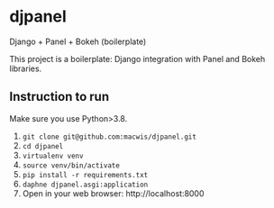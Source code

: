# djpanel
Django + Panel + Bokeh (boilerplate)

This project is a boilerplate: Django integration with Panel and Bokeh libraries.

## Instruction to run

Make sure you use Python>3.8.

1. `git clone git@github.com:macwis/djpanel.git`
2. `cd djpanel`
3. `virtualenv venv`
4. `source venv/bin/activate`
5. `pip install -r requirements.txt`
6. `daphne djpanel.asgi:application`
7. Open in your web browser: http://localhost:8000
